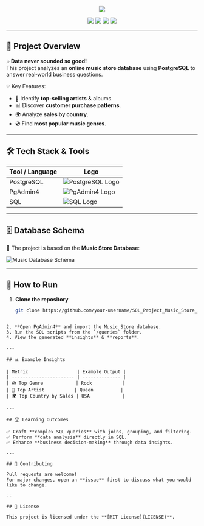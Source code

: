 <!-- Banner -->
<p align="center">
  <img src="https://capsule-render.vercel.app/api?type=waving&color=gradient&text=🎵%20Music%20Store%20SQL%20Analysis%20🎶&height=120&section=header" />
</p>

<!-- Badges -->
<p align="center">
  <img src="https://img.shields.io/badge/SQL-Data%20Analysis-blue?style=for-the-badge&logo=database&logoColor=white" />
  <img src="https://img.shields.io/badge/PostgreSQL-316192?style=for-the-badge&logo=postgresql&logoColor=white" />
  <img src="https://img.shields.io/badge/PgAdmin4-336791?style=for-the-badge&logo=postgresql&logoColor=white" />
  <img src="https://img.shields.io/badge/License-MIT-green?style=for-the-badge" />
</p>

---

## 📌 Project Overview  
🎶 **Data never sounded so good!**  
This project analyzes an **online music store database** using **PostgreSQL** to answer real‑world business questions.  

💡 Key Features:  
- 🎯 Identify **top‑selling artists** & albums.  
- 📊 Discover **customer purchase patterns**.  
- 🌍 Analyze **sales by country**.  
- 💿 Find **most popular music genres**.

---

## 🛠️ Tech Stack & Tools  
| Tool / Language | Logo |
|-----------------|------|
| PostgreSQL | ![PostgreSQL Logo](https://cdn.jsdelivr.net/gh/devicons/devicon/icons/postgresql/postgresql-original.svg) |
| PgAdmin4 | ![PgAdmin4 Logo](https://upload.wikimedia.org/wikipedia/commons/0/04/Postgresql_elephant.svg) |
| SQL | ![SQL Logo](https://upload.wikimedia.org/wikipedia/commons/8/87/Sql_data_base_with_logo.png) |

---

## 🗄️ Database Schema  
📌 The project is based on the **Music Store Database**:  

![Music Database Schema](https://user-images.githubusercontent.com/112153548/213707717-bfc9f479-52d9-407b-99e1-e94db7ae10a3.png)

---

## 🚀 How to Run  
1. **Clone the repository**  
   ```bash
   git clone https://github.com/your-username/SQL_Project_Music_Store_Analysis.git
````

2. **Open PgAdmin4** and import the Music Store database.
3. Run the SQL scripts from the `/queries` folder.
4. View the generated **insights** & **reports**.

---

## 📊 Example Insights

| Metric                  | Example Output |
| ----------------------- | -------------- |
| 💿 Top Genre            | Rock           |
| 🎤 Top Artist           | Queen          |
| 🌍 Top Country by Sales | USA            |

---

## 🏆 Learning Outcomes

✅ Craft **complex SQL queries** with joins, grouping, and filtering.
✅ Perform **data analysis** directly in SQL.
✅ Enhance **business decision‑making** through data insights.

---

## 🤝 Contributing

Pull requests are welcome!
For major changes, open an **issue** first to discuss what you would like to change.

--

## 📜 License

This project is licensed under the **[MIT License](LICENSE)**.


